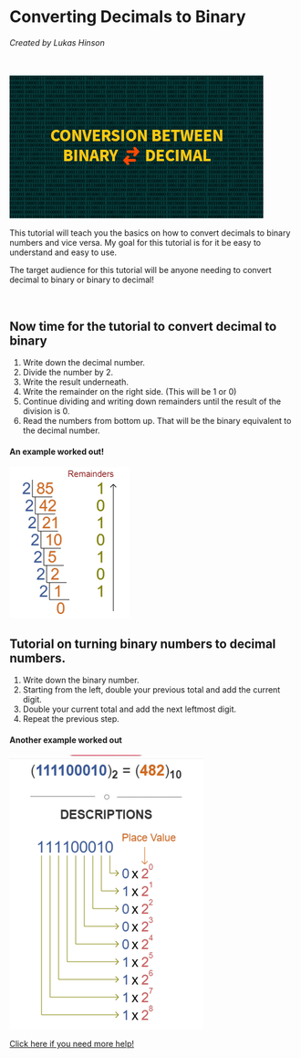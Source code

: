 <h1> Converting Decimals to Binary </h1> 
<h6> Created by Lukas Hinson </h6>
<br>

<img src="pic.png" alt="Pic">
<p> This tutorial will teach you the basics on how to convert decimals to binary numbers and vice versa. My goal for this tutorial is for it be easy to understand and easy to use. </p>
<p> The target audience for this tutorial will be anyone needing to convert decimal to binary or binary to decimal! </p>
<br>
<h2> Now time for the tutorial to convert decimal to binary </h2>
<ol>
  <li>Write down the decimal number.</li>
  <li>Divide the number by 2.</li>
  <li>Write the result underneath.</li>
  <li>Write the remainder on the right side. (This will be 1 or 0) </li>
  <li>Continue dividing and writing down remainders until the result of the division is 0.</li>
  <li>Read the numbers from bottom up. That will be the binary equivalent to the decimal number. </li>
</ol>

<h4> An example worked out! </h4>
<img src="pic3.PNG" alt="Pic">

<br>

<h2>Tutorial on turning binary numbers to decimal numbers.</h2>
<ol>
  <li>Write down the binary number.</li>
  <li>Starting from the left, double your previous total and add the current digit.</li>
  <li>Double your current total and add the next leftmost digit.</li>
  <li>Repeat the previous step.</li>
</ol>

<h4> Another example worked out </h4>
<img src="pic4.PNG" alt="Pic">

[Click here if you need more help!](https://www.youtube.com/embed/rsxT4FfRBaM)



